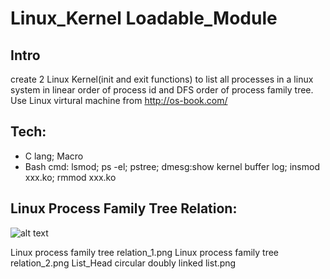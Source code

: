 # Linux_Kernel Loadable_Module
## Intro
create 2 Linux Kernel(init and exit functions) to list all processes in a linux system in linear order of process id and DFS order of process family tree.   Use Linux virtural machine from http://os-book.com/  

## Tech:
* C lang; Macro
* Bash cmd:  lsmod;  ps -el;  pstree;  dmesg:show kernel buffer log;  insmod xxx.ko;  rmmod xxx.ko

## Linux Process Family Tree Relation:
![alt text](http://url/to/img.png)

Linux process family tree relation_1.png
Linux process family tree relation_2.png
List_Head circular doubly linked list.png
